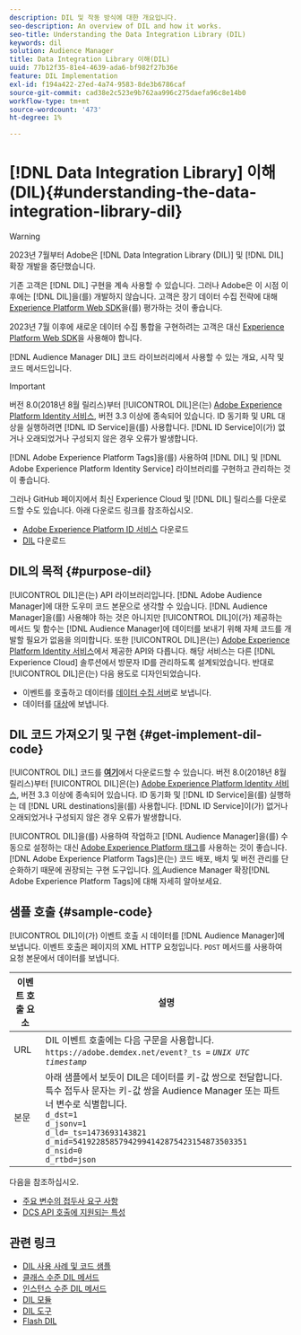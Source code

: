 ```yaml
---
description: DIL 및 작동 방식에 대한 개요입니다.
seo-description: An overview of DIL and how it works.
seo-title: Understanding the Data Integration Library (DIL)
keywords: dil
solution: Audience Manager
title: Data Integration Library 이해(DIL)
uuid: 77b12f35-81e4-4639-ada6-bf982f27b36e
feature: DIL Implementation
exl-id: f194a422-27ed-4a74-9583-8de3b6786caf
source-git-commit: cad38e2c523e9b762aa996c275daefa96c8e14b0
workflow-type: tm+mt
source-wordcount: '473'
ht-degree: 1%

---
```


# [!DNL Data Integration Library] 이해(DIL){#understanding-the-data-integration-library-dil}

>[!WARNING]
>
>2023년 7월부터 Adobe은 [!DNL Data Integration Library (DIL)] 및 [!DNL DIL] 확장 개발을 중단했습니다.
>
>기존 고객은 [!DNL DIL] 구현을 계속 사용할 수 있습니다. 그러나 Adobe은 이 시점 이후에는 [!DNL DIL]을(를) 개발하지 않습니다. 고객은 장기 데이터 수집 전략에 대해 [Experience Platform Web SDK](https://experienceleague.adobe.com/docs/experience-platform/edge/home.html?lang=en)을(를) 평가하는 것이 좋습니다.
>
>2023년 7월 이후에 새로운 데이터 수집 통합을 구현하려는 고객은 대신 [Experience Platform Web SDK](https://experienceleague.adobe.com/docs/experience-platform/edge/home.html?lang=en)을 사용해야 합니다.

[!DNL Audience Manager DIL] 코드 라이브러리에서 사용할 수 있는 개요, 시작 및 코드 메서드입니다.

>[!IMPORTANT]
>
>버전 8.0(2018년 8월 릴리스)부터 [!UICONTROL DIL]은(는) [Adobe Experience Platform Identity 서비스](https://experienceleague.adobe.com/docs/id-service/using/home.html), 버전 3.3 이상에 종속되어 있습니다. ID 동기화 및 URL 대상을 실행하려면 [!DNL ID Service]을(를) 사용합니다. [!DNL ID Service]이(가) 없거나 오래되었거나 구성되지 않은 경우 오류가 발생합니다.
>
>[!DNL Adobe Experience Platform Tags]을(를) 사용하여 [!DNL DIL] 및 [!DNL Adobe Experience Platform Identity Service] 라이브러리를 구현하고 관리하는 것이 좋습니다.

그러나 GitHub 페이지에서 최신 Experience Cloud 및 [!DNL DIL] 릴리스를 다운로드할 수도 있습니다. 아래 다운로드 링크를 참조하십시오.

* [Adobe Experience Platform ID 서비스](https://github.com/Adobe-Marketing-Cloud/id-service/releases) 다운로드
* [DIL](https://github.com/Adobe-Marketing-Cloud/dil/releases) 다운로드

## DIL의 목적 {#purpose-dil}

[!UICONTROL DIL]은(는) API 라이브러리입니다. [!DNL Adobe Audience Manager]에 대한 도우미 코드 본문으로 생각할 수 있습니다. [!DNL Audience Manager]을(를) 사용해야 하는 것은 아니지만 [!UICONTROL DIL]이(가) 제공하는 메서드 및 함수는 [!DNL Audience Manager]에 데이터를 보내기 위해 자체 코드를 개발할 필요가 없음을 의미합니다. 또한 [!UICONTROL DIL]은(는) [Adobe Experience Platform Identity 서비스](https://experienceleague.adobe.com/docs/id-service/using/home.html)에서 제공한 API와 다릅니다. 해당 서비스는 다른 [!DNL Experience Cloud] 솔루션에서 방문자 ID를 관리하도록 설계되었습니다. 반대로 [!UICONTROL DIL]은(는) 다음 용도로 디자인되었습니다.

* 이벤트를 호출하고 데이터를 [데이터 수집 서버](../reference/system-components/components-data-collection.md)로 보냅니다.
* 데이터를 [대상](../features/destinations/destinations.md)에 보냅니다.

## DIL 코드 가져오기 및 구현 {#get-implement-dil-code}

[!UICONTROL DIL] 코드를 **[여기](https://github.com/Adobe-Marketing-Cloud/dil/releases)**&#x200B;에서 다운로드할 수 있습니다. 버전 8.0(2018년 8월 릴리스)부터 [!UICONTROL DIL]은(는) [Adobe Experience Platform Identity 서비스](https://experienceleague.adobe.com/docs/id-service/using/home.html), 버전 3.3 이상에 종속되어 있습니다. ID 동기화 및 [!DNL ID Service]을(를) 실행하는 데 [!DNL URL destinations]을(를) 사용합니다. [!DNL ID Service]이(가) 없거나 오래되었거나 구성되지 않은 경우 오류가 발생합니다.

[!UICONTROL DIL]을(를) 사용하여 작업하고 [!DNL Audience Manager]을(를) 수동으로 설정하는 대신 [Adobe Experience Platform 태그](https://experienceleague.adobe.com/docs/experience-platform/tags/home.html)를 사용하는 것이 좋습니다. [!DNL Adobe Experience Platform Tags]은(는) 코드 배포, 배치 및 버전 관리를 단순화하기 때문에 권장되는 구현 도구입니다. [의 ](https://experienceleague.adobe.com/docs/experience-platform/tags/extensions/adobe/audience-manager/overview.html)Audience Manager 확장[!DNL Adobe Experience Platform Tags]에 대해 자세히 알아보세요.

## 샘플 호출 {#sample-code}

[!UICONTROL DIL]이(가) 이벤트 호출 시 데이터를 [!DNL Audience Manager]에 보냅니다. 이벤트 호출은 페이지의 XML HTTP 요청입니다. `POST` 메서드를 사용하여 요청 본문에서 데이터를 보냅니다.

| 이벤트 호출 요소 | 설명 |
|--- |--- |
| URL | DIL 이벤트 호출에는 다음 구문을 사용합니다. `https://adobe.demdex.net/event?_ts =` *`UNIX UTC timestamp`* |
| 본문 | 아래 샘플에서 보듯이 DIL은 데이터를 키-값 쌍으로 전달합니다. 특수 접두사 문자는 키-값 쌍을 Audience Manager 또는 파트너 변수로 식별합니다.<br>`d_dst=1`<br>`d_jsonv=1`<br>`d_ld=_ts=1473693143821`<br>`d_mid=54192285857942994142875423154873503351`<br>`d_nsid=0`<br>`d_rtbd=json`<br> |

다음을 참조하십시오.
* [주요 변수의 접두사 요구 사항](../features/traits/trait-variable-prefixes.md)
* [DCS API 호출에 지원되는 특성](../api/dcs-intro/dcs-api-reference/dcs-keys.md)

## 관련 링크

* [DIL 사용 사례 및 코드 샘플](/help/using/dil/dil-use-cases.md)
* [클래스 수준 DIL 메서드](/help/using/dil/dil-class-overview/dil-start.md)
* [인스턴스 수준 DIL 메서드](/help/using/dil/dil-instance-methods.md)
* [DIL 모듈](/help/using/dil/dil-modules.md)
* [DIL 도구](/help/using/dil/dil-tools.md)
* [Flash DIL](/help/using/dil/dil-flash.md)
